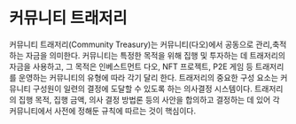 # 커뮤니티 트래저리

커뮤니티 트래저리(Community Treasury)는 커뮤니티(다오)에서 공동으로 관리,축적하는 자금을 의미한다. 커뮤니티는 특정한 목적을 위해 집행 및 투자하는 데 트래저리의 자금을 사용하고, 그 목적은 인베스트먼트 다오, NFT 프로젝트, P2E 게임 등 트래저리를 운영하는 커뮤니티의 유형에 따라 각기 달리 한다. 트래저리의 중요한 구성 요소는 커뮤니티 구성원이 일련의 결정에 도달할 수 있도록 하는 의사결정 시스템이다. 트래저리의 집행 목적, 집행 금액, 의사 결정 방법론 등의 사안을 합의하고 결정하는 데 있어 각 커뮤니티에서 사전에 정해둔 규칙에 따르는 것이 핵심이다.
